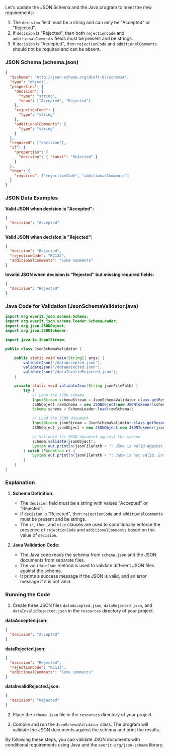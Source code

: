Let's update the JSON Schema and the Java program to meet the new requirements:

1. The `decision` field must be a string and can only be "Accepted" or "Rejected".
2. If `decision` is "Rejected", then both `rejectionCode` and `additionalComments` fields must be present and be strings.
3. If `decision` is "Accepted", then `rejectionCode` and `additionalComments` should not be required and can be absent.

### JSON Schema (schema.json)

```json
{
  "$schema": "http://json-schema.org/draft-07/schema#",
  "type": "object",
  "properties": {
    "decision": {
      "type": "string",
      "enum": ["Accepted", "Rejected"]
    },
    "rejectionCode": {
      "type": "string"
    },
    "additionalComments": {
      "type": "string"
    }
  },
  "required": ["decision"],
  "if": {
    "properties": {
      "decision": { "const": "Rejected" }
    }
  },
  "then": {
    "required": ["rejectionCode", "additionalComments"]
  }
}
```

### JSON Data Examples

**Valid JSON when decision is "Accepted":**
```json
{
  "decision": "Accepted"
}
```

**Valid JSON when decision is "Rejected":**
```json
{
  "decision": "Rejected",
  "rejectionCode": "RC123",
  "additionalComments": "Some comments"
}
```

**Invalid JSON when decision is "Rejected" but missing required fields:**
```json
{
  "decision": "Rejected"
}
```

### Java Code for Validation (JsonSchemaValidator.java)

```java
import org.everit.json.schema.Schema;
import org.everit.json.schema.loader.SchemaLoader;
import org.json.JSONObject;
import org.json.JSONTokener;

import java.io.InputStream;

public class JsonSchemaValidator {

    public static void main(String[] args) {
        validateJson("/dataAccepted.json");
        validateJson("/dataRejected.json");
        validateJson("/dataInvalidRejected.json");
    }

    private static void validateJson(String jsonFilePath) {
        try {
            // Load the JSON schema
            InputStream schemaStream = JsonSchemaValidator.class.getResourceAsStream("/schema.json");
            JSONObject rawSchema = new JSONObject(new JSONTokener(schemaStream));
            Schema schema = SchemaLoader.load(rawSchema);

            // Load the JSON document
            InputStream jsonStream = JsonSchemaValidator.class.getResourceAsStream(jsonFilePath);
            JSONObject jsonObject = new JSONObject(new JSONTokener(jsonStream));

            // Validate the JSON document against the schema
            schema.validate(jsonObject);
            System.out.println(jsonFilePath + ": JSON is valid against the schema.");
        } catch (Exception e) {
            System.out.println(jsonFilePath + ": JSON is not valid. Error: " + e.getMessage());
        }
    }
}
```

### Explanation

1. **Schema Definition:**
   - The `decision` field must be a string with values "Accepted" or "Rejected".
   - If `decision` is "Rejected", then `rejectionCode` and `additionalComments` must be present and be strings.
   - The `if`, `then`, and `else` clauses are used to conditionally enforce the presence of `rejectionCode` and `additionalComments` based on the value of `decision`.

2. **Java Validation Code:**
   - The Java code reads the schema from `schema.json` and the JSON documents from separate files.
   - The `validateJson` method is used to validate different JSON files against the schema.
   - It prints a success message if the JSON is valid, and an error message if it is not valid.

### Running the Code

1. Create three JSON files `dataAccepted.json`, `dataRejected.json`, and `dataInvalidRejected.json` in the `resources` directory of your project.

**dataAccepted.json:**
```json
{
  "decision": "Accepted"
}
```

**dataRejected.json:**
```json
{
  "decision": "Rejected",
  "rejectionCode": "RC123",
  "additionalComments": "Some comments"
}
```

**dataInvalidRejected.json:**
```json
{
  "decision": "Rejected"
}
```

2. Place the `schema.json` file in the `resources` directory of your project.

3. Compile and run the `JsonSchemaValidator` class. The program will validate the JSON documents against the schema and print the results.

By following these steps, you can validate JSON documents with conditional requirements using Java and the `everit-org/json-schema` library.
